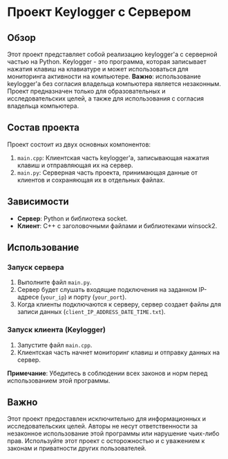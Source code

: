 # Проект Keylogger с Сервером

## Обзор
Этот проект представляет собой реализацию keylogger'а с серверной частью на Python. Keylogger - это программа, которая записывает нажатия клавиш на клавиатуре и может использоваться для мониторинга активности на компьютере. **Важно**: использование keylogger'а без согласия владельца компьютера является незаконным. Проект предназначен только для образовательных и исследовательских целей, а также для использования с согласия владельца компьютера.

## Состав проекта
Проект состоит из двух основных компонентов:
1. `main.cpp`: Клиентская часть keylogger'а, записывающая нажатия клавиш и отправляющая их на сервер.
2. `main.py`: Серверная часть проекта, принимающая данные от клиентов и сохраняющая их в отдельных файлах.

## Зависимости
- **Сервер**: Python и библиотека socket.
- **Клиент**: C++ с заголовочными файлами и библиотеками winsock2.

## Использование
### Запуск сервера
1. Выполните файл `main.py`.
2. Сервер будет слушать входящие подключения на заданном IP-адресе (`your_ip`) и порту (`your_port`).
3. Когда клиенты подключаются к серверу, сервер создает файлы для записи данных (`client_IP_ADDRESS_DATE_TIME.txt`).

### Запуск клиента (Keylogger)
1. Запустите файл `main.cpp`.
2. Клиентская часть начнет мониторинг клавиш и отправку данных на сервер.

**Примечание**: Убедитесь в соблюдении всех законов и норм перед использованием этой программы.

## Важно
Этот проект предоставлен исключительно для информационных и исследовательских целей. Авторы не несут ответственности за незаконное использование этой программы или нарушение чьих-либо прав. Используйте этот проект с осторожностью и с уважением к законам и приватности других пользователей.
